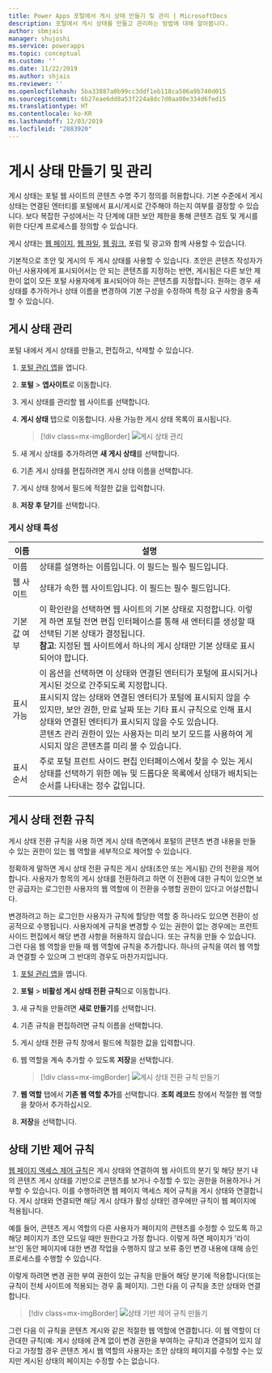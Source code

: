 ```yaml
---
title: Power Apps 포털에서 게시 상태 만들기 및 관리 | MicrosoftDocs
description: 포털에서 게시 상태를 만들고 관리하는 방법에 대해 알아봅니다.
author: sbmjais
manager: shujoshi
ms.service: powerapps
ms.topic: conceptual
ms.custom: ''
ms.date: 11/22/2019
ms.author: shjais
ms.reviewer: ''
ms.openlocfilehash: 5ba33887a0b99cc3ddf1eb118ca506a9b740d015
ms.sourcegitcommit: 6b27eae6dd8a53f224a8dc7d0aa00e334d6fed15
ms.translationtype: HT
ms.contentlocale: ko-KR
ms.lasthandoff: 12/03/2019
ms.locfileid: "2883920"
---
```

# <a name="create-and-manage-publishing-states"></a>게시 상태 만들기 및 관리

게시 상태는 포털 웹 사이트의 콘텐츠 수명 주기 정의를 허용합니다. 기본 수준에서 게시 상태는 연결된 엔터티를 포털에서 표시/게시로 간주해야 하는지 여부를 결정할 수 있습니다. 보다 복잡한 구성에서는 각 단계에 대한 보안 제한을 통해 콘텐츠 검토 및 게시를 위한 다단계 프로세스를 정의할 수 있습니다.

게시 상태는 [웹 페이지](web-page.md), [웹 파일](web-files.md), [웹 링크](manage-web-links.md), 포럼 및 광고와 함께 사용할 수 있습니다.

기본적으로 초안 및 게시의 두 게시 상태를 사용할 수 있습니다. 초안은 콘텐츠 작성자가 아닌 사용자에게 표시되어서는 안 되는 콘텐츠를 지정하는 반면, 게시됨은 다른 보안 제한이 없이 모든 포털 사용자에게 표시되어야 하는 콘텐츠를 지정합니다. 원하는 경우 새 상태를 추가하거나 상태 이름을 변경하여 기본 구성을 수정하여 특정 요구 사항을 충족할 수 있습니다.

## <a name="manage-publishing-states"></a>게시 상태 관리

포털 내에서 게시 상태를 만들고, 편집하고, 삭제할 수 있습니다.

1. [포털 관리 앱](configure-portal.md)을 엽니다.

2. **포털** > **엡사이트**로 이동합니다.

3. 게시 상태를 관리할 웹 사이트를 선택합니다.

4. **게시 상태** 탭으로 이동합니다. 사용 가능한 게시 상태 목록이 표시됩니다.

    > [!div class=mx-imgBorder]
    > ![게시 상태 관리](../media/publishing-states.png "게시 상태 관리")

5. 새 게시 상태를 추가하려면 **새 게시 상태**를 선택합니다.

6. 기존 게시 상태를 편집하려면 게시 상태 이름을 선택합니다.

7. 게시 상태 창에서 필드에 적절한 값을 입력합니다.

8. **저장 후 닫기**를 선택합니다.


### <a name="publishing-state-attributes"></a>게시 상태 특성

|이름|설명|
|-----|--------|
|이름|상태를 설명하는 이름입니다. 이 필드는 필수 필드입니다.|
|웹 사이트|상태가 속한 웹 사이트입니다. 이 필드는 필수 필드입니다.|
|기본값 여부|이 확인란을 선택하면 웹 사이트의 기본 상태로 지정합니다. 이렇게 하면 포털 전면 편집 인터페이스를 통해 새 엔터티를 생성할 때 선택된 기본 상태가 결정됩니다.<br>**참고**: 지정된 웹 사이트에서 하나의 게시 상태만 기본 상태로 표시되어야 합니다.|
|표시 가능|이 옵션을 선택하면 이 상태와 연결된 엔터티가 포털에 표시되거나 게시된 것으로 간주되도록 지정합니다.<br>표시되지 않는 상태와 연결된 엔터티가 포털에 표시되지 않을 수 있지만, 보안 권한, 만료 날짜 또는 기타 표시 규칙으로 인해 표시 상태와 연결된 엔터티가 표시되지 않을 수도 있습니다.<br>콘텐츠 관리 권한이 있는 사용자는 미리 보기 모드를 사용하여 게시되지 않은 콘텐츠를 미리 볼 수 있습니다.|
|표시 순서|주로 포털 프런트 사이드 편집 인터페이스에서 찾을 수 있는 게시 상태를 선택하기 위한 메뉴 및 드롭다운 목록에서 상태가 배치되는 순서를 나타내는 정수 값입니다.|
|||

## <a name="publishing-state-transition-rules"></a>게시 상태 전환 규칙

게시 상태 전환 규칙을 사용 하면 게시 상태 측면에서 포털의 콘텐츠 변경 내용을 만들 수 있는 권한이 있는 웹 역할을 세부적으로 제어할 수 있습니다.

정확하게 말하면 게시 상태 전환 규칙은 게시 상태(초안 또는 게시됨) 간의 전환을 제어합니다. 사용자가 항목의 게시 상태를 전환하려고 하면 이 전환에 대한 규칙이 있으면 보안 공급자는 로그인한 사용자의 웹 역할에 이 전환을 수행할 권한이 있다고 어설션합니다.

변경하려고 하는 로그인한 사용자가 규칙에 할당한 역할 중 하나라도 있으면 전환이 성공적으로 수행됩니다. 사용자에게 규칙을 변경할 수 있는 권한이 없는 경우에는 프런트 사이드 편집에서 해당 변경 사항을 허용하지 않습니다. 또는 규칙을 만들 수 있습니다. 그런 다음 웹 역할을 만들 때 웹 역할에 규칙을 추가합니다. 하나의 규칙을 여러 웹 역할과 연결할 수 있으며 그 반대의 경우도 마찬가지입니다.

1. [포털 관리 앱](configure-portal.md)을 엽니다.

2. **포털** > **비활성 게시 상태 전환 규칙**으로 이동합니다.

3. 새 규칙을 만들려면 **새로 만들기**를 선택합니다.

4. 기존 규칙을 편집하려면 규칙 이름을 선택합니다.

5. 게시 상태 전환 규칙 창에서 필드에 적절한 값을 입력합니다.

6. 웹 역할을 계속 추가할 수 있도록 **저장**을 선택합니다.

    > [!div class=mx-imgBorder]
    > ![게시 상태 전환 규칙 만들기](../media/publishing-state-transition-rule.png "게시 상태 전환 규칙 만들기")

7. **웹 역할** 탭에서 **기존 웹 역할 추가**를 선택합니다. **조회 레코드** 창에서 적절한 웹 역할을 찾아서 추가하십시오.

8. **저장**을 선택합니다.

## <a name="state-based-control-rules"></a>상태 기반 제어 규칙

[웹 페이지 액세스 제어 규칙](webpage-access-control.md)은 게시 상태와 연결하여 웹 사이트의 분기 및 해당 분기 내의 콘텐츠 게시 상태를 기반으로 콘텐츠를 보거나 수정할 수 있는 권한을 허용하거나 거부할 수 있습니다. 이를 수행하려면 웹 페이지 액세스 제어 규칙을 게시 상태와 연결합니다. 게시 상태와 연결되면 해당 게시 상태가 활성 상태인 경우에만 규칙이 웹 페이지에 적용됩니다.

예를 들어, 콘텐츠 게시 역할의 다른 사용자가 페이지의 콘텐츠를 수정할 수 있도록 하고 해당 페이지가 초안 모드일 때만 원한다고 가정 합니다.  이렇게 하면 페이지가 '라이브'인 동안 페이지에 대한 변경 작업을 수행하지 않고 보류 중인 변경 내용에 대해 승인 프로세스를 수행할 수 있습니다.

이렇게 하려면 변경 권한 부여 권한이 있는 규칙을 만들어 해당 분기에 적용합니다(또는 규칙이 전체 사이트에 적용되는 경우 홈 페이지). 그런 다음 이 규칙을 초안 상태와 연결합니다.

> [!div class=mx-imgBorder]
> ![상태 기반 제어 규칙 만들기](../media/state-based-control-rule.png "상태 기반 제어 규칙 만들기")

그런 다음 이 규칙을 콘텐츠 게시와 같은 적절한 웹 역할에 연결합니다. 이 웹 역할이 더 관대한 규칙(예: 게시 상태에 관계 없이 변경 권한을 부여하는 규칙)과 연결되어 있지 않다고 가정할 경우 콘텐츠 게시 웹 역할의 사용자는 초안 상태의 페이지를 수정할 수는 있지만 게시된 상태의 페이지는 수정할 수는 없습니다.
